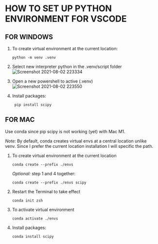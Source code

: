 # HOW TO SET UP PYTHON ENVIRONMENT FOR VSCODE
## FOR WINDOWS

1. To create virtual environment at the current location:

    ```python -m venv .venv```

2. Select new interpreter python in the .venv/script folder
![Screenshot 2021-08-02 223334](https://user-images.githubusercontent.com/12553570/127953469-c48fa02e-6daf-47d9-86a8-5ff7fd32eb8f.png)

3. Open a new powershell to active (.venv)
![Screenshot 2021-08-02 223550](https://user-images.githubusercontent.com/12553570/127954067-3eb5808a-74c8-4e74-b347-4695f3984acc.png)

4. Install packages:

    ``` pip install scipy```

## FOR MAC
Use conda since pip scipy is not working (yet) with Mac M1.

*Note:* By default, conda creates virtual envs at a central location unlike venv. 
Since I prefer the current location installation I will specific the path.

1. To create virtual environment at the current location

    ```conda create --prefix ./envs```

    *Optional:* step 1 and 4 together:

    ```conda create --prefix ./envs scipy```

2. Restart the Terminal to take effect

    ```conda init zsh```

3. To activate virtual environment

    ```conda activate ./envs```

4. Install packages:

    ```conda install scipy```